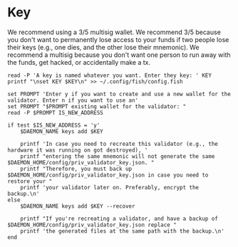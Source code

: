 # Key

We recommend using a 3/5 multisig wallet. We recommend 3/5 because you don't want to permanently lose access to your funds if two people lose their keys (e.g., one dies, and the other lose their mnemonic). We recommend a multisig because you don't want one person to run away with the funds, get hacked, or accidentally make a tx.

```shell
read -P 'A key is named whatever you want. Enter they key: ' KEY
printf "\nset KEY $KEY\n" >> ~/.config/fish/config.fish

set PROMPT 'Enter y if you want to create and use a new wallet for the validator. Enter n if you want to use an'
set PROMPT "$PROMPT existing wallet for the validator: "
read -P $PROMPT IS_NEW_ADDRESS

if test $IS_NEW_ADDRESS = 'y'
    $DAEMON_NAME keys add $KEY

    printf 'In case you need to recreate this validator (e.g., the hardware it was running on got destroyed), '
    printf "entering the same mnemonic will not generate the same $DAEMON_HOME/config/priv_validator_key.json. "
    printf "Therefore, you must back up $DAEMON_HOME/config/priv_validator_key.json in case you need to restore your "
    printf 'your validator later on. Preferably, encrypt the backup.\n'
else
    $DAEMON_NAME keys add $KEY --recover

    printf "If you're recreating a validator, and have a backup of $DAEMON_HOME/config/priv_validator_key.json replace "
    printf 'the generated files at the same path with the backup.\n'
end
```
